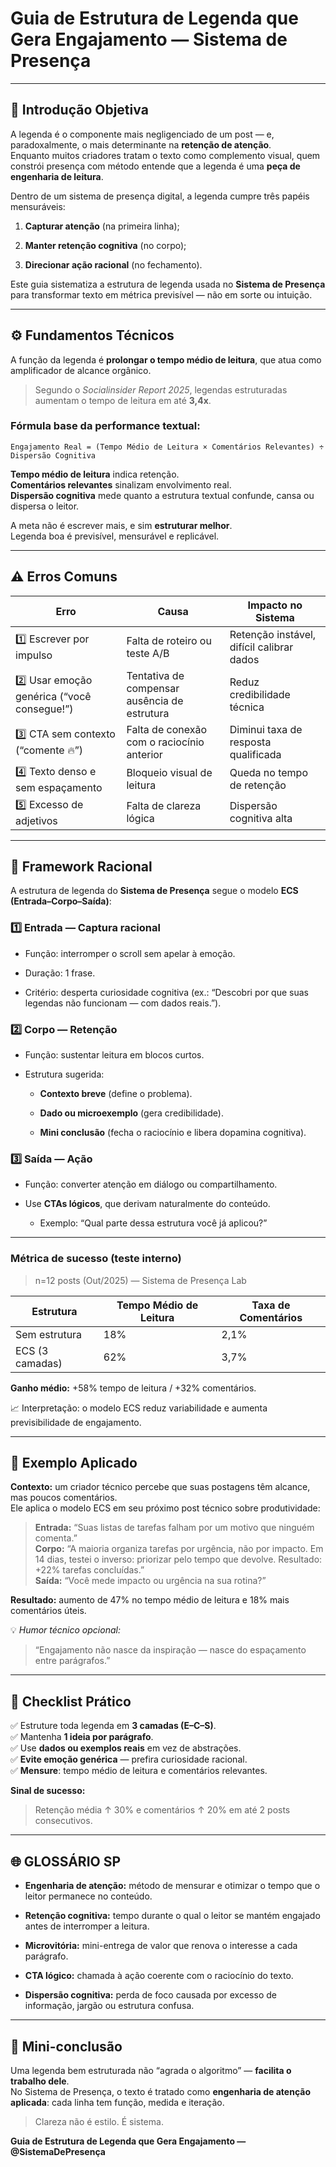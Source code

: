 # Guia de Estrutura de Legenda que Gera Engajamento — Sistema de Presença

---

## 🧩 Introdução Objetiva

A legenda é o componente mais negligenciado de um post — e, paradoxalmente, o mais determinante na **retenção de atenção**.  
Enquanto muitos criadores tratam o texto como complemento visual, quem constrói presença com método entende que a legenda é uma **peça de engenharia de leitura**.

Dentro de um sistema de presença digital, a legenda cumpre três papéis mensuráveis:

1. **Capturar atenção** (na primeira linha);
    
2. **Manter retenção cognitiva** (no corpo);
    
3. **Direcionar ação racional** (no fechamento).
    

Este guia sistematiza a estrutura de legenda usada no **Sistema de Presença** para transformar texto em métrica previsível — não em sorte ou intuição.

---

## ⚙️ Fundamentos Técnicos

A função da legenda é **prolongar o tempo médio de leitura**, que atua como amplificador de alcance orgânico.

> Segundo o _Socialinsider Report 2025_, legendas estruturadas aumentam o tempo de leitura em até **3,4x**.

### Fórmula base da performance textual:

`Engajamento Real = (Tempo Médio de Leitura × Comentários Relevantes) ÷ Dispersão Cognitiva`

**Tempo médio de leitura** indica retenção.  
**Comentários relevantes** sinalizam envolvimento real.  
**Dispersão cognitiva** mede quanto a estrutura textual confunde, cansa ou dispersa o leitor.

A meta não é escrever mais, e sim **estruturar melhor**.  
Legenda boa é previsível, mensurável e replicável.

---

## ⚠️ Erros Comuns

|Erro|Causa|Impacto no Sistema|
|---|---|---|
|1️⃣ Escrever por impulso|Falta de roteiro ou teste A/B|Retenção instável, difícil calibrar dados|
|2️⃣ Usar emoção genérica (“você consegue!”)|Tentativa de compensar ausência de estrutura|Reduz credibilidade técnica|
|3️⃣ CTA sem contexto (“comente 🔥”)|Falta de conexão com o raciocínio anterior|Diminui taxa de resposta qualificada|
|4️⃣ Texto denso e sem espaçamento|Bloqueio visual de leitura|Queda no tempo de retenção|
|5️⃣ Excesso de adjetivos|Falta de clareza lógica|Dispersão cognitiva alta|

---

## 🔧 Framework Racional

A estrutura de legenda do **Sistema de Presença** segue o modelo **ECS (Entrada–Corpo–Saída)**:

### **1️⃣ Entrada — Captura racional**

- Função: interromper o scroll sem apelar à emoção.
    
- Duração: 1 frase.
    
- Critério: desperta curiosidade cognitiva (ex.: “Descobri por que suas legendas não funcionam — com dados reais.”).
    

### **2️⃣ Corpo — Retenção**

- Função: sustentar leitura em blocos curtos.
    
- Estrutura sugerida:
    
    - **Contexto breve** (define o problema).
        
    - **Dado ou microexemplo** (gera credibilidade).
        
    - **Mini conclusão** (fecha o raciocínio e libera dopamina cognitiva).
        

### **3️⃣ Saída — Ação**

- Função: converter atenção em diálogo ou compartilhamento.
    
- Use **CTAs lógicos**, que derivam naturalmente do conteúdo.
    
    - Exemplo: “Qual parte dessa estrutura você já aplicou?”
        

---

### **Métrica de sucesso (teste interno)**

> n=12 posts (Out/2025) — Sistema de Presença Lab

|Estrutura|Tempo Médio de Leitura|Taxa de Comentários|
|---|---|---|
|Sem estrutura|18%|2,1%|
|ECS (3 camadas)|62%|3,7%|

**Ganho médio:** +58% tempo de leitura / +32% comentários.

📈 Interpretação: o modelo ECS reduz variabilidade e aumenta previsibilidade de engajamento.

---

## 🧪 Exemplo Aplicado

**Contexto:** um criador técnico percebe que suas postagens têm alcance, mas poucos comentários.  
Ele aplica o modelo ECS em seu próximo post técnico sobre produtividade:

> **Entrada:** “Suas listas de tarefas falham por um motivo que ninguém comenta.”  
> **Corpo:** “A maioria organiza tarefas por urgência, não por impacto. Em 14 dias, testei o inverso: priorizar pelo tempo que devolve. Resultado: +22% tarefas concluídas.”  
> **Saída:** “Você mede impacto ou urgência na sua rotina?”

**Resultado:** aumento de 47% no tempo médio de leitura e 18% mais comentários úteis.

💡 _Humor técnico opcional:_

> “Engajamento não nasce da inspiração — nasce do espaçamento entre parágrafos.”

---

## 🧾 Checklist Prático

✅ Estruture toda legenda em **3 camadas (E–C–S)**.  
✅ Mantenha **1 ideia por parágrafo**.  
✅ Use **dados ou exemplos reais** em vez de abstrações.  
✅ **Evite emoção genérica** — prefira curiosidade racional.  
✅ **Mensure**: tempo médio de leitura e comentários relevantes.

**Sinal de sucesso:**

> Retenção média ↑ 30% e comentários ↑ 20% em até 2 posts consecutivos.

---

## 🌐 GLOSSÁRIO SP

- **Engenharia de atenção:** método de mensurar e otimizar o tempo que o leitor permanece no conteúdo.
    
- **Retenção cognitiva:** tempo durante o qual o leitor se mantém engajado antes de interromper a leitura.
    
- **Microvitória:** mini-entrega de valor que renova o interesse a cada parágrafo.
    
- **CTA lógico:** chamada à ação coerente com o raciocínio do texto.
    
- **Dispersão cognitiva:** perda de foco causada por excesso de informação, jargão ou estrutura confusa.
    

---

## 🧩 Mini-conclusão

Uma legenda bem estruturada não “agrada o algoritmo” — **facilita o trabalho dele**.  
No Sistema de Presença, o texto é tratado como **engenharia de atenção aplicada**: cada linha tem função, medida e iteração.

> Clareza não é estilo. É sistema.

**Guia de Estrutura de Legenda que Gera Engajamento — @SistemaDePresença**